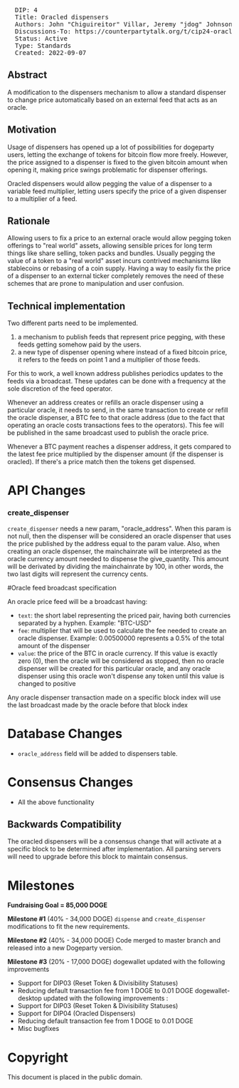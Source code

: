 <pre>
  DIP: 4
  Title: Oracled dispensers
  Authors: John "Chiguireitor" Villar, Jeremy "jdog" Johnson, Javier "pataegrillo" Varona
  Discussions-To: https://counterpartytalk.org/t/cip24-oracled-dispensers/6030
  Status: Active
  Type: Standards
  Created: 2022-09-07
</pre>

## Abstract ##

A modification to the dispensers mechanism to allow a standard dispenser to change
price automatically based on an external feed that acts as an oracle.

## Motivation ##

Usage of dispensers has opened up a lot of possibilities for dogeparty users,
letting the exchange of tokens for bitcoin flow more freely. However, the price
assigned to a dispenser is fixed to the given bitcoin amount when opening it,
making price swings problematic for dispenser offerings.

Oracled dispensers would allow pegging the value of a dispenser to a variable
feed multiplier, letting users specify the price of a given dispenser to a
multiplier of a feed.

## Rationale ##

Allowing users to fix a price to an external oracle would allow pegging token
offerings to "real world" assets, allowing sensible prices for long term things
like share selling, token packs and bundles. Usually pegging the value of a
token to a "real world" asset incurs contrived mechanisms like stablecoins or
rebasing of a coin supply. Having a way to easily fix the price of a dispenser
to an external ticker completely removes the need of these schemes that are
prone to manipulation and user confusion.

## Technical implementation ##

Two different parts need to be implemented.

 1) a mechanism to publish feeds that represent price pegging, with these feeds
 getting somehow paid by the users.
 2) a new type of dispenser opening where instead of a fixed bitcoin price, it
 refers to the feeds on point 1 and a multiplier of those feeds.

For this to work, a well known address publishes periodics updates to the feeds
via a broadcast. These updates can be done with a frequency at the sole
discretion of the feed operator.

Whenever an address creates or refills an oracle dispenser using a particular 
oracle, it needs to send, in the same transaction to create or refill the oracle
dispenser, a BTC fee to that oracle address (due to the fact that operating an 
oracle costs transactions fees to the operators). This fee will be published in
the same broadcast used to publish the oracle price. 

Whenever a BTC payment reaches a dispenser address, it gets compared to the
latest fee price multiplied by the dispenser amount (if the dispenser is oracled).
If there's a price match then the tokens get dispensed.

# API Changes

### create_dispenser

`create_dispenser` needs a new param, "oracle_address". When this param is not null,
then the dispenser will be considered an oracle dispenser that uses the price
published by the address equal to the param value. Also, when creating an oracle
dispenser, the mainchainrate will be interpreted as the oracle currency amount
needed to dispense the give_quantity. This amount will be derivated by dividing the
mainchainrate by 100, in other words, the two last digits will represent the
currency cents.

#Oracle feed broadcast specification

An oracle price feed will be a broadcast having:

* `text`: the short label representing the priced pair, having both currencies 
separated by a hyphen. Example: "BTC-USD"
* `fee`: multiplier that will be used to calculate the fee needed to create an
oracle dispenser. Example: 0.00500000 represents a 0.5% of the total amount
of the dispenser
* `value`: the price of the BTC in oracle currency. If this value is exactly zero
(0), then the oracle will be considered as stopped, then no oracle dispenser will be
created for this particular oracle, and any oracle dispenser using this oracle won't
dispense any token until this value is changed to positive

Any oracle dispenser transaction made on a specific block index will use the last
broadcast made by the oracle before that block index

# Database Changes

* `oracle_address` field will be added to dispensers table. 

# Consensus Changes

* All the above functionality

## Backwards Compatibility ##

The oracled dispensers will be a consensus change that will activate at a specific
block to be determined after implementation. All parsing servers will need to
upgrade before this block to maintain consensus.

# Milestones

**Fundraising Goal = 85,000 DOGE**

**Milestone #1** (40% - 34,000 DOGE)
`dispense` and  `create_dispenser` modifications to fit the
new requirements.

**Milestone #2** (40% - 34,000 DOGE)
Code merged to master branch and released into a new Dogeparty version.

**Milestone #3** (20% - 17,000 DOGE)
dogewallet updated with the following improvements
- Support for DIP03 (Reset Token & Divisibility Statuses)
- Reducing default transaction fee from 1 DOGE to 0.01 DOGE
dogewallet-desktop updated with the following improvements :
- Support for DIP03 (Reset Token & Divisibility Statuses)
- Support for DIP04 (Oracled Dispensers)
- Reducing default transaction fee from 1 DOGE to 0.01 DOGE
- Misc bugfixes


# Copyright

This document is placed in the public domain.
